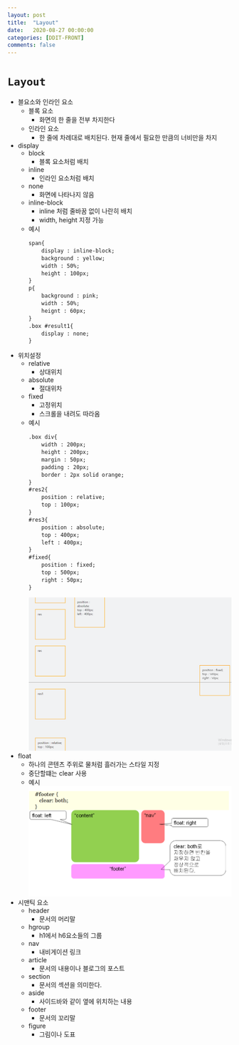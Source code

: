 ```yaml
---
layout: post
title:  "Layout"
date:   2020-08-27 00:00:00
categories: [DDIT-FRONT]
comments: false
---
```


# `Layout`
- 블요소와 인라인 요소
    - 블록 요소
        - 화면의 한 줄을 전부 차지한다
    - 인라인 요소
        - 한 줄에 차례대로 배치된다. 현재 줄에서 필요한 만큼의 너비만을 차지
- display
    - block
        - 블록 요소처럼 배치
    - inline
        - 인라인 요소처럼 배치
    - none
        - 화면에 나타나지 않음
    - inline-block
        - inline 처럼 줄바꿈 없이 나란히 배치
        - width, height 지정 가능        
    - 예시
        ```html
        span{
            display : inline-block;
            background : yellow;
            width : 50%;
            height : 100px;
        }
        p{
            background : pink;
            width : 50%;
            heignt : 60px;
        }
        .box #result1{
            display : none;
        }
        ```        
- 위치설정
    - relative
        - 상대위치
    - absolute
        - 절대위차
    - fixed
        - 고정위치
        - 스크롤을 내려도 따라옴
    - 예시
        ```html
        .box div{
            width : 200px;
            height : 200px;
            margin : 50px;
            padding : 20px;
            border : 2px solid orange;
        }
        #res2{
            position : relative;
            top : 100px;
        }
        #res3{
            position : absolute;
            top : 400px;
            left : 400px;
        }
        #fixed{
            position : fixed;
            top : 500px;				
            right : 50px;
        }		
        ```
        ![결과](/img/0827/1.PNG)
- float
    - 하나의 콘텐츠 주위로 물처럼 흘러가는 스타일 지정
    - 중단할떄는 clear 사용
    - 예시
        ![예시](/img/0827/2.PNG)
- 시맨틱 요소
    - header
        - 문서의 머리말
    - hgroup
        - h1에서 h6요소들의 그룹
    - nav
        - 내비게이션 링크
    - article
        - 문서의 내용이나 블로그의 포스트
    - section
        - 문서의 섹션을 의미한다.
    - aside
        - 사이드바와 같이 옆에 위치하는 내용
    - footer 
        - 문서의 꼬리말
    - figure
        - 그림이나 도표        
        
                